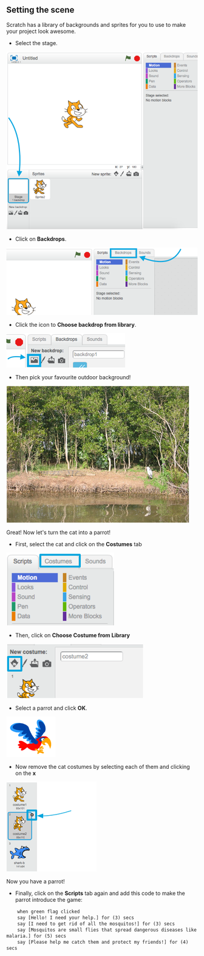 ## Setting the scene

Scratch has a library of backgrounds and sprites for you to use to make your project look awesome.

+ Select the stage.

![Selecting the stage](images/looksSelectStage.png)

+ Click on **Backdrops**.

![The Backdrops tab](images/looksBackdrops.png)

+ Click the icon to **Choose backdrop from library**. 

![The Choose backdrop icon](images/looksChooseBg.png)
 
+ Then pick your favourite outdoor background! 

![A lake scene](images/looksLake.png)

Great! Now let's turn the cat into a parrot!

+ First, select the cat and click on the **Costumes** tab 

![](images/cool2.png)

+ Then, click on **Choose Costume from Library** 

![](images/cool3.png)

+ Select a parrot and click **OK**. 

![The parrot costume](images/looksParrot.png)

+ Now remove the cat costumes by selecting each of them and clicking on the **x** 

![](images/cool5.png)

Now you have a parrot!

+ Finally, click on the **Scripts** tab again and add this code to make the parrot introduce the game:

```blocks
    when green flag clicked
    say [Hello! I need your help.] for (3) secs
    say [I need to get rid of all the mosquitos!] for (3) secs
    say [Mosquitos are small flies that spread dangerous diseases like malaria.] for (5) secs
    say [Please help me catch them and protect my friends!] for (4) secs
```